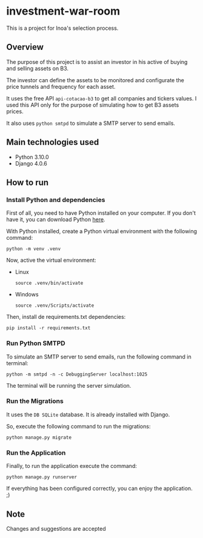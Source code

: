 # investment-war-room

This is a project for Inoa's selection process.

## Overview

The purpose of this project is to assist an investor in his active of buying and selling assets on B3.

The investor can define the assets to be monitored and configurate the price tunnels and frequency for each asset.

It uses the free API `api-cotacao-b3` to get all companies and tickers values. I used this API only for the purpose of simulating how to get B3 assets prices.

It also uses `python smtpd` to simulate a SMTP server to send emails.

## Main technologies used

- Python 3.10.0
- Django 4.0.6

## How to run
### Install Python and dependencies

First of all, you need to have Python installed on your computer. If you don't have it, you can download Python [here](https://www.python.org/downloads/).

With Python installed, create a Python virtual environment with the following command:
```
python -m venv .venv
```

Now, active the virtual environment:
- Linux
    ```
    source .venv/bin/activate
    ```
- Windows
    ```
    source .venv/Scripts/activate
    ```

Then, install de requirements.txt dependencies:
```
pip install -r requirements.txt
```

### Run Python SMTPD

To simulate an SMTP server to send emails, run the following command in terminal:
```
python -m smtpd -n -c DebuggingServer localhost:1025 
```

The terminal will be running the server simulation.

### Run the Migrations

It uses the `DB SQLite` database. It is already installed with Django.

So, execute the following command to run the migrations:
```
python manage.py migrate
```
### Run the Application

Finally, to run the application execute the command:
```
python manage.py runserver
```

If everything has been configured correctly, you can enjoy the application. ;)

## Note

Changes and suggestions are accepted